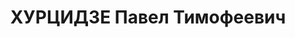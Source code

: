 ---
title: ХУРЦИДЗЕ Павел Тимофеевич
description: 'Род. в 1894, грузин, член ВКП(б) с 1926, в органах НКВД с 1923.

  Звание: 13.01.1936 - лейтенант ГБ (ЗСФСР).

  нач. Кварельского РО УГБ НКВД Грузинской ССР, уволен 19.11.1937.

  Осужден 03.12.1937 Тройкой НКВД.'
---